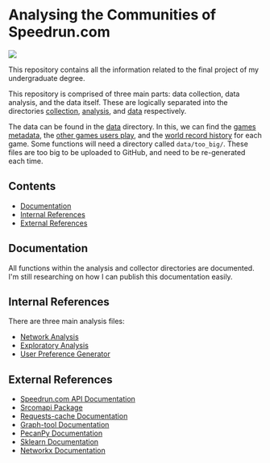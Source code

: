 # Analysing the Communities of Speedrun.com

![](https://www.speedrun.com/images/logo-white.png)

This repository contains all the information related to the final project of my undergraduate degree. 

This repository is comprised of three main parts: data collection, data analysis, and the data itself. These are logically separated into the directories [collection](collector/), [analysis](analysis/), and [data](data/) respectively.

The data can be found in the [data](data/) directory. In this, we can find the [games metadata](data/games/metadata/), the [other games users play](data/games/network/), and the [world record history](data/games/world_record_history/) for each game. Some functions will need a directory called `data/too_big/`. These files are too big to be uploaded to GitHub, and need to be re-generated each time.

## Contents

 * [Documentation](#documentation)
 * [Internal References](#internal-references)
 * [External References](#external-references)

## Documentation

All functions within the analysis and collector directories are documented. I'm still researching on how I can publish this documentation easily.

## Internal References

There are three main analysis files:

 * [Network Analysis](analysis/notebooks/Network_Analysis.ipynb)
 * [Exploratory Analysis](analysis/notebooks/Exploratory_Analysis.ipynb)
 * [User Preference Generator](analysis/user_preference_generator.py)

## External References

 * [Speedrun.com API Documentation](https://github.com/speedruncomorg)
 * [Srcomapi Package](https://github.com/blha303/srcomapi)
 * [Requests-cache Documentation](https://github.com/requests-cache/requests-cache)
 * [Graph-tool Documentation](https://graph-tool.skewed.de/static/doc/index.html)
 * [PecanPy Documentation](https://pecanpy.readthedocs.io/en/latest/)
 * [Sklearn Documentation](https://scikit-learn.org/stable/)
 * [Networkx Documentation](https://networkx.org/documentation/stable/index.html)
